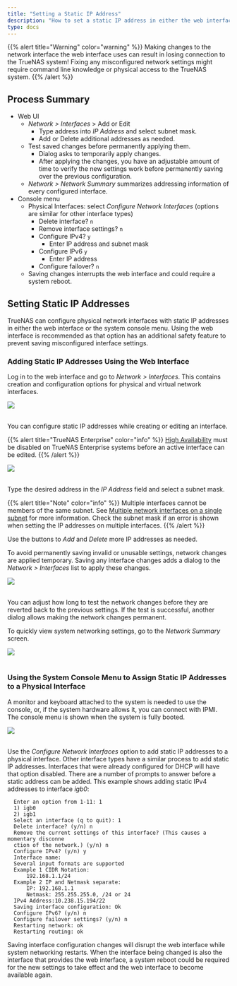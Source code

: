 ```yaml
---
title: "Setting a Static IP Address"
description: "How to set a static IP address in either the web interface or system console."
type: docs
---
```


{{% alert title="Warning" color="warning" %}}
Making changes to the network interface the web interface uses can result in losing connection to the TrueNAS system!
Fixing any misconfigured network settings might require command line knowledge or physical access to the TrueNAS system.
{{% /alert %}}

## Process Summary

* Web UI
  * *Network > Interfaces* > Add or Edit
    * Type address into *IP Address* and select subnet mask.
    * Add or Delete additional addresses as needed.
  * Test saved changes before permanently applying them.
    * Dialog asks to temporarily apply changes.
    * After applying the changes, you have an adjustable amount of time to verify the new settings work before permanently saving over the previous configuration.
  * *Network > Network Summary* summarizes addressing information of every configured interface.
* Console menu 
  * Physical Interfaces: select *Configure Network Interfaces* (options are similar for other interface types)    
    * Delete interface? `n`
    * Remove interface settings? `n`
    * Configure IPv4? `y`
      * Enter IP address and subnet mask
    * Configure IPv6 `y`
      * Enter IP address
    * Configure failover? `n`
  * Saving changes interrupts the web interface and could require a system reboot.


## Setting Static IP Addresses

TrueNAS can configure physical network interfaces with static IP addresses in either the web interface or the system console menu.
Using the web interface is recommended as that option has an additional safety feature to prevent saving misconfigured interface settings.

### Adding Static IP Addresses Using the Web Interface

Log in to the web interface and go to *Network > Interfaces*. This contains creation and configuration options for physical and virtual network interfaces.

<img src="/images/network-interfaces.png">
<br><br>

You can configure static IP addresses while creating or editing an interface.

{{% alert title="TrueNAS Enterprise" color="info" %}}
[High Availability](/high-availability/high-availability) must be disabled on TrueNAS Enterprise systems before an active interface can be edited.
{{% /alert %}}

<img src="/images/network-interfaces-edit.png">
<br><br>

Type the desired address in the *IP Address* field and select a subnet mask.

{{% alert title="Note" color="info" %}}
Multiple interfaces cannot be members of the same subnet.
See [Multiple network interfaces on a single subnet](https://www.ixsystems.com/community/threads/multiple-network-interfaces-on-a-single-subnet.20204/) for more information.
Check the subnet mask if an error is shown when setting the IP addresses on multiple interfaces.
{{% /alert %}}

Use the buttons to *Add* and *Delete* more IP addresses as needed.

To avoid permanently saving invalid or unusable settings, network changes are applied temporary.
Saving any interface changes adds a dialog to the *Network > Interfaces* list to apply these changes.

<img src="/images/network-changes-apply.png">
<br><br>

You can adjust how long to test the network changes before they are reverted back to the previous settings.
If the test is successful, another dialog allows making the network changes permanent.

To quickly view system networking settings, go to the *Network Summary* screen.

<img src="/images/network-summary.png">
<br><br>

### Using the System Console Menu to Assign Static IP Addresses to a Physical Interface

A monitor and keyboard attached to the system is needed to use the console, or, if the system hardware allows it, you can connect with IPMI.
The console menu is shown when the system is fully booted.

<img src="/images/network-summary.png">
<br><br>

Use the *Configure Network Interfaces* option to add static IP addresses to a physical interface.
Other interface types have a similar process to add static IP addresses.
Interfaces that were already configured for DHCP will have that option disabled.
There are a number of prompts to answer before a static address can be added.
This example shows adding static IPv4 addresses to interface *igb0*:

```
  Enter an option from 1-11: 1
  1) igb0
  2) igb1
  Select an interface (q to quit): 1
  Delete interface? (y/n) n
  Remove the current settings of this interface? (This causes a momentary disconne
  ction of the network.) (y/n) n
  Configure IPv4? (y/n) y
  Interface name:
  Several input formats are supported
  Example 1 CIDR Notation:
      192.168.1.1/24
  Example 2 IP and Netmask separate:
      IP: 192.168.1.1
      Netmask: 255.255.255.0, /24 or 24
  IPv4 Address:10.238.15.194/22
  Saving interface configuration: Ok
  Configure IPv6? (y/n) n
  Configure failover settings? (y/n) n
  Restarting network: ok
  Restarting routing: ok
```

Saving interface configuration changes will disrupt the web interface while system networking restarts.
When the interface being changed is also the interface that provides the web interface, a system reboot could be required for the new settings to take effect and the web interface to become available again.
